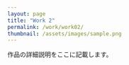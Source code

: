 ```yaml
---
layout: page
title: "Work 2"
permalink: /work/work02/
thumbnail: /assets/images/sample.png
---
```



作品の詳細説明をここに記載します。
